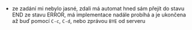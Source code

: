 - ze zadání mi nebylo jasné, zdali má automat hned sám přejít do stavu END ze stavu ERROR, má implementace nadále probíhá a je ukončena až buď pomocí `C-c`, `C-d`, nebo zprávou `BYE` od serveru